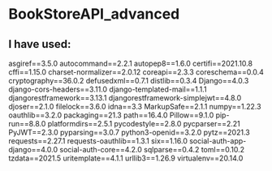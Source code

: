 # BookStoreAPI_advanced

I have used:
------------
asgiref==3.5.0
autocommand==2.2.1
autopep8==1.6.0
certifi==2021.10.8
cffi==1.15.0
charset-normalizer==2.0.12
coreapi==2.3.3
coreschema==0.0.4
cryptography==36.0.2
defusedxml==0.7.1
distlib==0.3.4
Django==4.0.3
django-cors-headers==3.11.0
django-templated-mail==1.1.1
djangorestframework==3.13.1
djangorestframework-simplejwt==4.8.0
djoser==2.1.0
filelock==3.6.0
idna==3.3
MarkupSafe==2.1.1
numpy==1.22.3
oauthlib==3.2.0
packaging==21.3
path==16.4.0
Pillow==9.1.0
pip-run==8.8.0
platformdirs==2.5.1
pycodestyle==2.8.0
pycparser==2.21
PyJWT==2.3.0
pyparsing==3.0.7
python3-openid==3.2.0
pytz==2021.3
requests==2.27.1
requests-oauthlib==1.3.1
six==1.16.0
social-auth-app-django==4.0.0
social-auth-core==4.2.0
sqlparse==0.4.2
toml==0.10.2
tzdata==2021.5
uritemplate==4.1.1
urllib3==1.26.9
virtualenv==20.14.0
